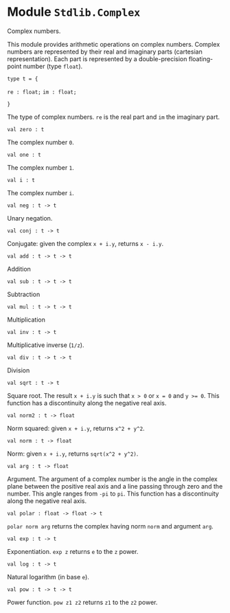 
# Module `Stdlib.Complex`

Complex numbers.

This module provides arithmetic operations on complex numbers. Complex numbers are represented by their real and imaginary parts (cartesian representation). Each part is represented by a double-precision floating-point number (type `float`).

```
type t = {
```
`re : float;`
`im : float;`
```
}
```
The type of complex numbers. `re` is the real part and `im` the imaginary part.

```
val zero : t
```
The complex number `0`.

```
val one : t
```
The complex number `1`.

```
val i : t
```
The complex number `i`.

```
val neg : t -> t
```
Unary negation.

```
val conj : t -> t
```
Conjugate: given the complex `x + i.y`, returns `x - i.y`.

```
val add : t -> t -> t
```
Addition

```
val sub : t -> t -> t
```
Subtraction

```
val mul : t -> t -> t
```
Multiplication

```
val inv : t -> t
```
Multiplicative inverse (`1/z`).

```
val div : t -> t -> t
```
Division

```
val sqrt : t -> t
```
Square root. The result `x + i.y` is such that `x > 0` or `x = 0` and `y >= 0`. This function has a discontinuity along the negative real axis.

```
val norm2 : t -> float
```
Norm squared: given `x + i.y`, returns `x^2 + y^2`.

```
val norm : t -> float
```
Norm: given `x + i.y`, returns `sqrt(x^2 + y^2)`.

```
val arg : t -> float
```
Argument. The argument of a complex number is the angle in the complex plane between the positive real axis and a line passing through zero and the number. This angle ranges from `-pi` to `pi`. This function has a discontinuity along the negative real axis.

```
val polar : float -> float -> t
```
`polar norm arg` returns the complex having norm `norm` and argument `arg`.

```
val exp : t -> t
```
Exponentiation. `exp z` returns `e` to the `z` power.

```
val log : t -> t
```
Natural logarithm (in base `e`).

```
val pow : t -> t -> t
```
Power function. `pow z1 z2` returns `z1` to the `z2` power.
